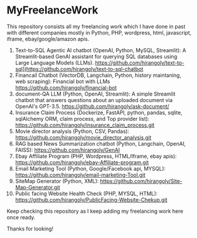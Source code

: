# MyFreelanceWork

This repository consists all my freelancing work which I have done in past with different companies mostly in Python, PHP, wordpress, html, javascript, iframe, ebay/google/amazon apis.

1. Text-to-SQL Agentic AI chatbot (OpenAI, Python, MySQL, Streamlit): A Streamlit-based GenAI assistant for querying SQL databases using Large Language Models (LLMs). https://github.com/hirangoly/text-to-sql](https://github.com/hirangoly/text-to-sql-chatbot
2. Financail Chatbot (VectorDB, Langchain, Python, history maintaning, web scraping): Financial bot with LLMs https://github.com/hirangoly/financial-bot
3. document-QA LLM (Python, OpenAI, Streamlit): A simple Streamlit chatbot that answers questions about an uploaded document via OpenAI's GPT-3.5. https://github.com/hirangoly/ask-document/
4. Insurance Claim Process (Dockerize, FastAPI, python, pandas, sqlite, sqlAlchemy ORM, claim process, and Top provider list): https://github.com/hirangoly/insurance_claim_process.git
5. Movie director analysis (Python, CSV, Pandas): https://github.com/hirangoly/movie_director_analysis.git
6. RAG based News Summarization chatbot (Python, Langchain, OpenAI, FAISS): https://github.com/hirangoly/GenAI
7. Ebay Affiliate Program (PHP, Wordpress, HTML/Iframe, ebay apis): https://github.com/hirangoly/ebay-Affiliate-program.git
8. Email Marketing Tool (Python, Google/Facebook api, MYSQL): https://github.com/hirangoly/email-marketing-Tool.git
9. SiteMap Generator (Python, XML): https://github.com/hirangoly/Site-Map-Generator.git
10. Public facing Website Health Check (PHP, MYSQL, HTML): https://github.com/hirangoly/PublicFacing-Website-Chekup.git

Keep checking this repository as I keep adding my freelancing work here once ready.

Thanks for looking!
